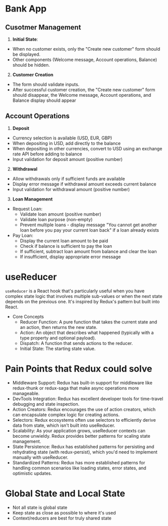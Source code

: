 # Bank App

## Cusotmer Management

1. **Initial State**:

- When no customer exists, only the "Create new customer" form should be displayed.
- Other components (Welcome message, Account operations, Balance) should be hidden.

2. **Customer Creation**

- The form should validate inputs.
- After successful customer creation, the "Create new customer" form should disappear, the Welcome message, Account operations, and Balance display should appear

## Account Operations

1. **Deposit**

- Currency selection is available (USD, EUR, GBP)
- When depositing in USD, add directly to the balance
- When depositing in other currencies, convert to USD using an exchange rate API before adding to balance
- Input validation for deposit amount (positive number)

2. **Withdrawal**

- Allow withdrawals only if sufficient funds are available
- Display error message if withdrawal amount exceeds current balance
- Input validation for withdrawal amount (positive number)

3. **Loan Management**

- Request Loan:
  - Validate loan amount (positive number)
  - Validate loan purpose (non-empty)
  - Prevent multiple loans - display message "You cannot get another loan before you pay your current loan back" if a loan already exists
- Pay Loan:
  - Display the current loan amount to be paid
  - Check if balance is sufficient to pay the loan
  - If sufficient, subtract loan amount from balance and clear the loan
  - If insufficient, display appropriate error message

# useReducer

`useReducer` is a React hook that's particularly useful when you have complex state logic that involves multiple sub-values or when the next state depends on the previous one. It's inspired by Redux's pattern but built into React.

- Core Concepts
  - Reducer Function: A pure function that takes the current state and an action, then returns the new state.
  - Action: An object that describes what happened (typically with a type property and optional payload).
  - Dispatch: A function that sends actions to the reducer.
  - Initial State: The starting state value.

# Pain Points that Redux could solve

- Middleware Support: Redux has built-in support for middleware like redux-thunk or redux-saga that make async operations more manageable.
- DevTools Integration: Redux has excellent developer tools for time-travel debugging and state inspection.
- Action Creators: Redux encourages the use of action creators, which can encapsulate complex logic for creating actions.
- Selectors: Redux ecosystems often use selectors to efficiently derive data from state, which isn't built into useReducer.
- Scalability: As your application grows, useReducer contexts can become unwieldy. Redux provides better patterns for scaling state management.
- State Persistence: Redux has established patterns for persisting and rehydrating state (with redux-persist), which you'd need to implement manually with useReducer.
- Standardized Patterns: Redux has more established patterns for handling common scenarios like loading states, error states, and optimistic updates.

# Global State and Local State

- Not all state is global state
- Keep state as close as possible to where it's used
- Context/reducers are best for truly shared state
